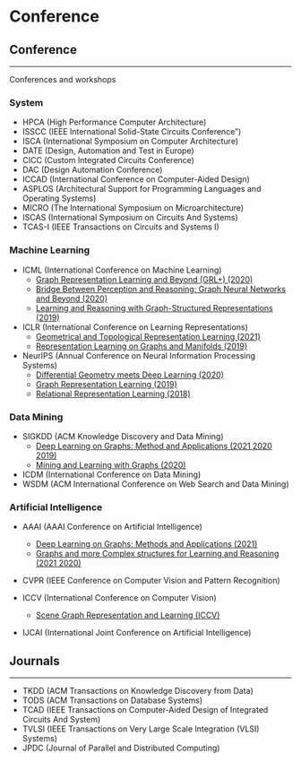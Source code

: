 # Conference

## Conference
---
Conferences and workshops
### System
- HPCA (High Performance Computer Architecture)
- ISSCC (IEEE International Solid-State Circuits Conference”)
- ISCA (International Symposium on Computer Architecture)
- DATE (Design, Automation and Test in Europe)
- CICC (Custom Integrated Circuits Conference)
- DAC (Design Automation Conference)
- ICCAD (International Conference on Computer-Aided Design)
- ASPLOS (Architectural Support for Programming Languages and Operating Systems)
- MICRO (The International Symposium on Microarchitecture)
- ISCAS (International Symposium on Circuits And Systems)
- TCAS-I (IEEE Transactions on Circuits and Systems I)

### Machine Learning
- ICML (International Conference on Machine Learning)
    * [Graph Representation Learning and Beyond (GRL+) (2020)](https://grlplus.github.io/)
    * [Bridge Between Perception and Reasoning: Graph Neural Networks and Beyond (2020)](https://logicalreasoninggnn.github.io/)
    * [Learning and Reasoning with Graph-Structured Representations (2019)](https://graphreason.github.io/)
- ICLR (International Conference on Learning Representations)
    * [Geometrical and Topological Representation Learning (2021)](https://gt-rl.github.io/)
    * [Representation Learning on Graphs and Manifolds (2019)](https://rlgm.github.io/)
- NeurIPS (Annual Conference on Neural Information Processing Systems)
    * [Differential Geometry meets Deep Learning (2020)](https://sites.google.com/view/diffgeo4dl/home)
    * [Graph Representation Learning (2019)](https://grlearning.github.io/)
    * [Relational Representation Learning (2018)](https://r2learning.github.io/)

### Data Mining
- SIGKDD (ACM Knowledge Discovery and Data Mining)
    * [Deep Learning on Graphs: Method and Applications (2021 2020 2019)](https://deep-learning-graphs.bitbucket.io/dlg-kdd21/)
    * [Mining and Learning with Graphs (2020)](http://www.mlgworkshop.org/2020/)
- ICDM (International Conference on Data Mining)
- WSDM (ACM International Conference on Web Search and Data Mining)


### Artificial Intelligence
- AAAI (AAAI Conference on Artificial Intelligence)
    * [Deep Learning on Graphs: Methods and Applications (2021)](https://deep-learning-graphs.bitbucket.io/dlg-aaai21/)
    * [Graphs and more Complex structures for Learning and Reasoning (2021 2020)](https://sites.google.com/view/gclr2021/)

- CVPR (IEEE Conference on Computer Vision and Pattern Recognition)

- ICCV (International Conference on Computer Vision)
    * [Scene Graph Representation and Learning (ICCV)](https://cs.stanford.edu/people/ranjaykrishna/sgrl/index.html)

- IJCAI (International Joint Conference on Artificial Intelligence)





## Journals
---

- TKDD (ACM Transactions on Knowledge Discovery from Data)
- TODS (ACM Transactions on Database Systems)
- TCAD (IEEE Transactions on Computer-Aided Design of Integrated Circuits And System)
- TVLSI (IEEE Transactions on Very Large Scale Integration (VLSI) Systems)
- JPDC (Journal of Parallel and Distributed Computing)

